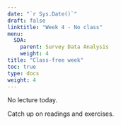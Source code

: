 ```yaml
---
date: "`r Sys.Date()`"
draft: false
linktitle: "Week 4 - No class"
menu:
  SDA:
    parent: Survey Data Analysis
    weight: 4
title: "Class-free week"
toc: true
type: docs
weight: 4
---
```


No lecture today. 

Catch up on readings and exercises. 
